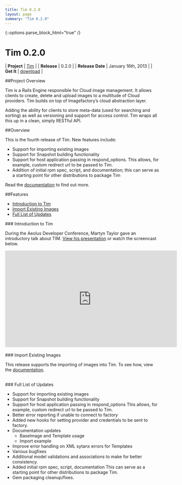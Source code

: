 ```yaml
---
title: Tim 0.2.0
layout: page
summary: "Tim 0.2.0"
---
```

{::options parse_block_html="true" /}

Tim 0.2.0
==========

<div class='container_24'>
  <div class='grid_8'>

| **Project**      | [Tim](https://github.com/aeolus-incubator/tim) |
| **Release**      | 0.2.0          |
| **Release Date** | January 16th, 2013 |
| **Get It**       | [download](http://rubygems.org/gems/tim) |

  </div>
  <div class='grid_16'>

##Project Overview

Tim is a Rails Engine responsible for Cloud image management.  It  allows clients to create, delete and upload images to a multitude of Cloud providers.  Tim builds on top of Imagefactory’s cloud abstraction layer.

Adding the ability for clients to store meta-data (used for searching and sorting) as well as versioning and support for access control.  Tim wraps all this up in a clean, simply RESTful API.

##Overview

This is the fourth release of Tim.  New features include:

* Support for importing existing images
* Support for Snapshot building functionality
* Support for host application passing in respond_options.  This allows, for example, custom redirect url to be passed to Tim.
* Addition of initial rpm spec, script, and documentation; this can serve as a starting point for other distributions to package Tim

Read the [documentation](http://rubydoc.info/gems/tim/0.2.0/frames) to find out more.

##Features

- [Introduction to Tim](#introduction)
- [Import Existing Images](#import)
- [Full List of Updates](#full)

<div id="feature1" class="section-grouping">
### Introduction to Tim

During the Aeolus Developer Conference, Martyn Taylor gave an introductory talk about TIM.  [View his presentation](http://www.aeolusproject.org/docs/presentations/2012-nov-conference/tim.odp) or watch the screencast below.

<iframe width="560" height="315" src="http://www.youtube.com/embed/eYmzoOWeykM" frameborder="0" allowfullscreen></iframe>

</div>
<br />

<div id="import" class="section-grouping">
### Import Existing Images

This release supports the importing of images into Tim.  To see how, view the [documentation](http://rubydoc.info/gems/tim/0.2.0/file/README.rdoc#Import_Image).
</div>
<br />

<div id="full" class="section-grouping">
### Full List of Updates

* Support for importing existing images
* Support for Snapshot building functionality
* Support for host application passing in respond_options
   This allows, for example, custom redirect url to be passed to Tim.
* Better error reporting if unable to connect to factory
* Added new hooks for setting provider and credentials to be sent to
   factory.
* Documentation updates
   * BaseImage and Template usage
   *  Import example
* Improve error handling on XML sytanx errors for Templates
* Various bugfixes
* Additional model validations and associations to make for better
   consistency.
* Added initial rpm spec, script, documentation
   This can serve as a starting point for other distributions to
   package Tim.
* Gem packaging cleanup/fixes.
</div>

  </div>
</div>